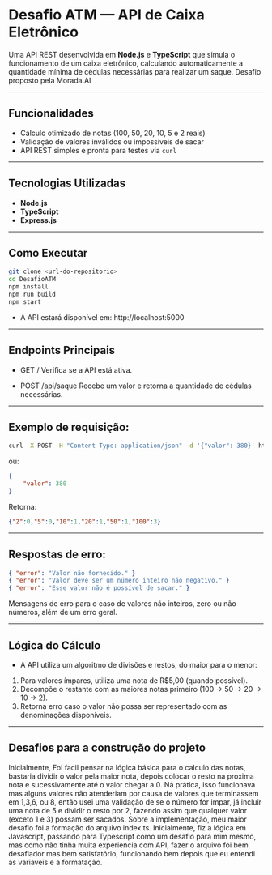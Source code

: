 # Desafio ATM — API de Caixa Eletrônico

Uma API REST desenvolvida em **Node.js** e **TypeScript** que simula o funcionamento de um caixa eletrônico, calculando automaticamente a quantidade mínima de cédulas necessárias para realizar um saque. Desafio proposto pela Morada.AI

---

## Funcionalidades

- Cálculo otimizado de notas (100, 50, 20, 10, 5 e 2 reais)  
- Validação de valores inválidos ou impossíveis de sacar  
- API REST simples e pronta para testes via `curl`

---

## Tecnologias Utilizadas

- **Node.js**  
- **TypeScript**  
- **Express.js**

---

## Como Executar

```bash
git clone <url-do-repositorio>
cd DesafioATM
npm install
npm run build
npm start
```
- A API estará disponível em: http://localhost:5000

---

## Endpoints Principais

- GET /
Verifica se a API está ativa.

- POST /api/saque
Recebe um valor e retorna a quantidade de cédulas necessárias.

---

## Exemplo de requisição:

```bash
curl -X POST -H "Content-Type: application/json" -d '{"valor": 380}' http://localhost:5000/api/saque
```

ou:
```json
{
    "valor": 380
}
```

Retorna:
```json
{"2":0,"5":0,"10":1,"20":1,"50":1,"100":3}
```

---

## Respostas de erro:

```json
{ "error": "Valor não fornecido." }
{ "error": "Valor deve ser um número inteiro não negativo." }
{ "error": "Esse valor não é possível de sacar." }
```

Mensagens de erro para o caso de valores não inteiros, zero ou não números, além de um erro geral.

---

## Lógica do Cálculo

- A API utiliza um algoritmo de divisões e restos, do maior para o menor:

1. Para valores ímpares, utiliza uma nota de R$5,00 (quando possível).
2. Decompõe o restante com as maiores notas primeiro (100 → 50 → 20 → 10 → 2).
3. Retorna erro caso o valor não possa ser representado com as denominações disponíveis.

---

## Desafios para a construção do projeto

Inicialmente, Foi facil pensar na lógica básica para o calculo das notas, bastaria dividir o valor pela maior nota, depois colocar o resto na proxima nota e sucessivamente até o valor chegar a 0. Ná prática, isso funcionava mas alguns valores não atenderiam por causa de valores que terminassem em 1,3,6, ou 8, então usei uma validação de se o número for impar, já incluir uma nota de 5 e dividir o resto por 2, fazendo assim que qualquer valor (exceto 1 e 3) possam ser sacados. Sobre a implementação, meu maior desafio foi a formação do arquivo index.ts. Inicialmente, fiz a lógica em Javascript, passando para Typescript como um desafio para mim mesmo, mas como não tinha muita experiencia com API, fazer o arquivo foi bem desafiador mas bem satisfatório, funcionando bem depois que eu entendi as variaveis e a formatação.